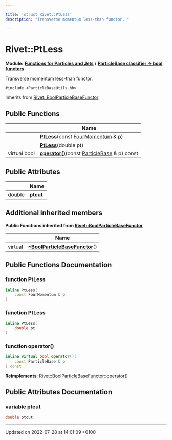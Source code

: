 ```yaml
---

title: 'struct Rivet::PtLess'
description: "Transverse momentum less-than functor. "

---
```


# Rivet::PtLess

**Module:** **[Functions for Particles and Jets](http://example.org/modules/group__particlebaseutils/)** **/** **[ParticleBase classifier -> bool functors](http://example.org/modules/group__particlebasetutils__pb2bool/)**



Transverse momentum less-than functor. 


`#include <ParticleBaseUtils.hh>`

Inherits from [Rivet::BoolParticleBaseFunctor](http://example.org/classes/structrivet_1_1boolparticlebasefunctor/)

## Public Functions

|                | Name           |
| -------------- | -------------- |
| | **[PtLess](http://example.org/modules/group__particlebaseutils/#function-ptless)**(const <a href="http://example.org/classes/classrivet_1_1fourmomentum/">FourMomentum</a> & p) |
| | **[PtLess](http://example.org/modules/group__particlebaseutils/#function-ptless)**(double pt) |
| virtual bool | **[operator()](http://example.org/modules/group__particlebaseutils/#function-operator())**(const <a href="http://example.org/classes/classrivet_1_1particlebase/">ParticleBase</a> & p) const |

## Public Attributes

|                | Name           |
| -------------- | -------------- |
| double | **[ptcut](http://example.org/modules/group__particlebaseutils/#variable-ptcut)**  |

## Additional inherited members

**Public Functions inherited from [Rivet::BoolParticleBaseFunctor](http://example.org/classes/structrivet_1_1boolparticlebasefunctor/)**

|                | Name           |
| -------------- | -------------- |
| virtual | **[~BoolParticleBaseFunctor](http://example.org/modules/group__particlebaseutils/#function-~boolparticlebasefunctor)**() |


## Public Functions Documentation

### function PtLess

```cpp
inline PtLess(
    const FourMomentum & p
)
```


### function PtLess

```cpp
inline PtLess(
    double pt
)
```


### function operator()

```cpp
inline virtual bool operator()(
    const ParticleBase & p
) const
```


**Reimplements**: [Rivet::BoolParticleBaseFunctor::operator()](http://example.org/modules/group__particlebaseutils/#function-operator())


## Public Attributes Documentation

### variable ptcut

```cpp
double ptcut;
```


-------------------------------

Updated on 2022-07-28 at 14:01:09 +0100
